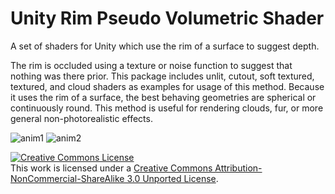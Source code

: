 # Unity Rim Pseudo Volumetric Shader
A set of shaders for Unity which use the rim of a surface to suggest depth.

The rim is occluded using a texture or noise function to suggest that nothing was there prior. This package includes unlit, cutout, soft textured, textured, and cloud shaders as examples for usage of this method. Because it uses the rim of a surface, the best behaving geometries are spherical or continuously round. This method is useful for rendering clouds, fur, or more general non-photorealistic effects. 

![anim1](http://imgur.com/NqEgx95.gif)
![anim2](http://imgur.com/slgumUO.gif)

<a rel="license" href="http://creativecommons.org/licenses/by-nc-sa/3.0/"><img alt="Creative Commons License" style="border-width:0" src="https://i.creativecommons.org/l/by-nc-sa/3.0/88x31.png" /></a><br />This work is licensed under a <a rel="license" href="http://creativecommons.org/licenses/by-nc-sa/3.0/">Creative Commons Attribution-NonCommercial-ShareAlike 3.0 Unported License</a>.
